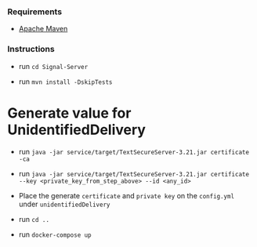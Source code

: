 ### Requirements

- [Apache Maven](https://maven.apache.org/download.cgi)

### Instructions

- run `cd Signal-Server`

- run `mvn install -DskipTests`

# Generate value for UnidentifiedDelivery

- run `java -jar service/target/TextSecureServer-3.21.jar certificate -ca`

- run `java -jar service/target/TextSecureServer-3.21.jar certificate --key <private_key_from_step_above> --id <any_id>`

- Place the generate `certificate` and `private key` on the `config.yml` under `unidentifiedDelivery`

- run `cd ..`

- run `docker-compose up`
